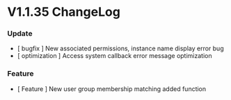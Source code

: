 # V1.1.35 ChangeLog 

### Update
* [ bugfix ] New associated permissions, instance name display error bug
* [ optimization ] Access system callback error message optimization

### Feature
* [ Feature ] New user group membership matching added function
